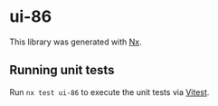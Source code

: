 # ui-86

This library was generated with [Nx](https://nx.dev).

## Running unit tests

Run `nx test ui-86` to execute the unit tests via [Vitest](https://vitest.dev/).
